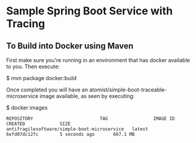 # Sample Spring Boot Service with Tracing

## To Build into Docker using Maven

First make sure you're running in an environment that has docker available to you. Then execute:

$ mvn package docker:build

Once completed you will have an atomist/simple-boot-traceable-microservice image available, as seen by executing:

$ docker images

```
REPOSITORY                         TAG                 IMAGE ID            CREATED             SIZE
antifragilesoftware/simple-boot-microservice   latest              6efd07dc12fc        5 seconds ago       667.1 MB
```
